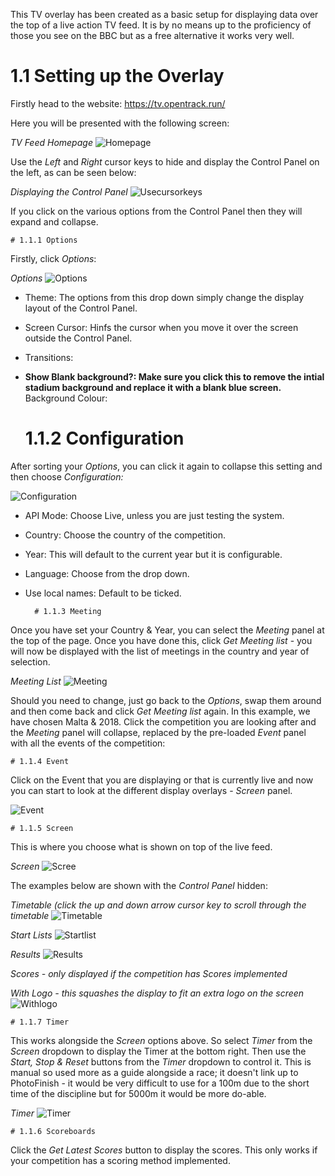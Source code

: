 <!-- TITLE: TV Feed Overlay -->

This TV overlay has been created as a basic setup for displaying data over the top of a live action TV feed. It is by no means up to the proficiency of those you see on the BBC but as a free alternative it works very well.
# 1.1 Setting up the Overlay
Firstly head to the website: https://tv.opentrack.run/

Here you will be presented with the following screen:

*TV Feed Homepage*
![Homepage](/uploads/tv/homepage.png "Homepage")

Use the *Left* and *Right* cursor keys to hide and display the Control Panel on the left, as can be seen below:

*Displaying the Control Panel*
![Usecursorkeys](/uploads/tv/usecursorkeys.png "Usecursorkeys")

If you click on the various options from the Control Panel then they will expand and collapse. 

	# 1.1.1 Options
	
Firstly, click *Options*:

*Options*
![Options](/uploads/tv/options.png "Options")

* Theme: The options from this drop down simply change the display layout of the Control Panel.
* Screen Cursor: Hinfs the cursor when you move it over the screen outside the Control Panel.
* Transitions:
* **Show Blank background?: Make sure you click this to remove the intial stadium background and replace it with a blank blue screen.**
Background Colour:



	# 1.1.2 Configuration

After sorting your *Options*, you can click it again to collapse this setting and then choose *Configuration:*

![Configuration](/uploads/tv/configuration.png "Configuration")

* API Mode: Choose Live, unless you are just testing the system.
* Country: Choose the country of the competition.
* Year: This will default to the current year but it is configurable.
* Language: Choose from the drop down.
* Use local names: Default to be ticked.

		# 1.1.3 Meeting

Once you have set your Country & Year, you can select the *Meeting* panel at the top of the page. Once you have done this, click *Get Meeting list* - you will now be displayed with the list of meetings in the country and year of selection.

*Meeting List*
![Meeting](/uploads/tv/meeting.png "Meeting")

Should you need to change, just go back to the *Options*, swap them around and then come back and click *Get Meeting list* again. In this example, we have chosen Malta & 2018. Click the competition you are looking after and the *Meeting* panel will collapse, replaced by the pre-loaded *Event* panel with all the events of the competition:

	# 1.1.4 Event

Click on the Event that you are displaying or that is currently live and now you can start to look at the different display overlays - *Screen* panel. 

![Event](/uploads/tv/event.png "Event")

	# 1.1.5 Screen

This is where you choose what is shown on top of the live feed.

*Screen*
![Scree](/uploads/tv/scree.png "Scree")

The examples below are shown with the *Control Panel* hidden:

*Timetable (click the up and down arrow cursor key to scroll through the timetable*
![Timetable](/uploads/tv/timetable.png "Timetable")

*Start Lists*
![Startlist](/uploads/tv/startlist.png "Startlist")

*Results*
![Results](/uploads/tv/results.png "Results")

*Scores - only displayed if the competition has Scores implemented*

*With Logo - this squashes the display to fit an extra logo on the screen*
![Withlogo](/uploads/tv/withlogo.png "Withlogo")

	# 1.1.7 Timer

This works alongside the *Screen* options above. So select *Timer* from the *Screen* dropdown to display the Timer at the bottom right. Then use the *Start, Stop & Reset* buttons from the *Timer* dropdown to control it. This is manual so used more as a guide alongside a race; it doesn't link up to PhotoFinish - it would be very difficult to use for a 100m due to the short time of the discipline but for 5000m it would be more do-able.

*Timer*
![Timer](/uploads/tv/timer.png "Timer")

	# 1.1.6 Scoreboards

Click the *Get Latest Scores* button to display the scores. This only works if your competition has a scoring method implemented.
